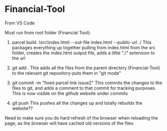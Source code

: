 # Financial-Tool
From VS Code

Must run from root folder (Financial Tool):
1. parcel build .\src\index.html --out-file index.html --public-url ./
This packages everything up together pulling from index.html from the src folder, creates the index.html output file, adds a little "./" extension to the url

2. git add .
This adds all the files from the parent directory (Financial-Tool) to the relevant git repository-puts them in "git mode"

3. git commit -m "fixed parcel link issue2"
This commits the changes to the files to git, and adds a comment to that commit for tracking purposes.  This is now visible on the github website under commits

4. git push
This pushes all the changes up and totally rebuilds the website??

Need to make sure you do hard refresh of the browser when reloading the page, as the browser will have cached old versions of the files
